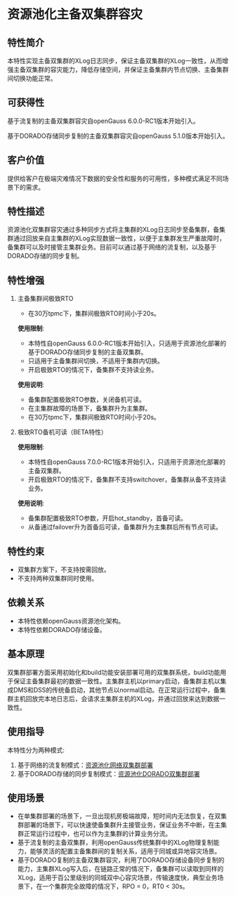 # 资源池化主备双集群容灾

## 特性简介

本特性实现主备双集群的XLog日志同步，保证主备双集群的XLog一致性，从而增强主备双集群的容灾能力，降低存储空间，并保证主备集群内节点切换、主备集群间切换功能正常。

## 可获得性

基于流复制的主备双集群容灾自openGauss 6.0.0-RC1版本开始引入。

基于DORADO存储同步复制的主备双集群容灾自openGauss 5.1.0版本开始引入。

## 客户价值

提供给客户在极端灾难情况下数据的安全性和服务的可用性，多种模式满足不同场景下的需求。

## 特性描述

资源池化双集群容灾通过多种同步方式将主集群的XLog日志同步至备集群，备集群通过回放来自主集群的XLog实现数据一致性，以便于主集群发生严重故障时，备集群可以及时接管主集群业务。目前可以通过基于网络的流复制，以及基于DORADO存储的同步复制。


## 特性增强

1. 主备集群间极致RTO
    - 在30万tpmc下，集群间极致RTO时间小于20s。
    
    **使用限制**: 
    - 本特性自openGauss 6.0.0-RC1版本开始引入，只适用于资源池化部署的基于DORADO存储同步复制的主备双集群。
    - 只适用于主备集群间切换，不适用于集群内切换。
    - 开启极致RTO的情况下，备集群不支持读业务。
    
    **使用说明**: 
    - 备集群配置极致RTO参数，关闭备机可读。
    - 在主集群故障的场景下，备集群升为主集群。
    - 在30万tpmc下，集群间极致RTO时间小于20s。

2. 极致RTO备机可读（BETA特性）

    **使用限制**: 
    - 本特性自openGauss 7.0.0-RC1版本开始引入，只适用于资源池化部署的主备双集群。
    - 开启极致RTO的情况下，备集群不支持switchover，备集群从备不支持读业务。
    
    **使用说明**: 
    - 备集群配置极致RTO参数，开启hot_standby，首备可读。
    - 从备通过failover升为首备后可读，备集群升为主集群后所有节点可读。

## 特性约束

- 双集群方案下，不支持按需回放。
- 不支持两种双集群同时使用。

## 依赖关系

- 本特性依赖openGauss资源池化架构。
- 本特性依赖DORADO存储设备。

## 基本原理

双集群部署方面采用初始化和build功能安装部署可用的双集群系统，build功能用于保证主备集群最初的数据一致性。主集群主机以primary启动，备集群主机以集成DMS和DSS的传统备启动，其他节点以normal启动。在正常运行过程中，备集群主机回放完本地日志后，会请求主集群主机的XLog，并通过回放来达到数据一致性。

## 使用指导

本特性分为两种模式:
1. 基于网络的流复制模式：[资源池化网络双集群部署](../DatabaseAdministrationGuide/资源池化网络双集群部署.md)
2. 基于DORADO存储的同步复制模式：[资源池化DORADO双集群部署](../DatabaseAdministrationGuide/资源池化DORADO双集群部署.md)

## 使用场景

- 在单集群部署的场景下，一旦出现机房极端故障，短时间内无法恢复，在双集群部署的场景下，可以快速使备集群升主接管业务，保证业务不中断，在主集群正常运行过程中，也可以作为主集群的计算业务分流。
- 基于流复制的主备双集群，利用openGauss传统集群中的XLog物理复制能力，能够灵活的配置主备集群间的复制关系，适用于同城或异地容灾场景。
- 基于DORADO复制的主备双集群容灾，利用了DORADO存储设备同步复制的能力，主集群XLog写入后，在链路正常的情况下，备集群可以读取到同样的XLog，适用于百公里级别的同城双中心容灾场景，传输速度快，典型业务场景下，在一个集群完全故障的情况下，RPO = 0，RT0 < 30s。